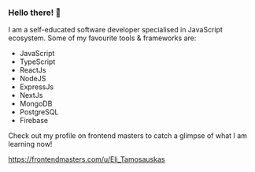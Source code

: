 ### Hello there! 👋

I am a self-educated software developer specialised in JavaScript ecosystem. Some of my favourite tools & frameworks are:

- JavaScript
- TypeScript
- ReactJs
- NodeJS
- ExpressJs
- NextJs
- MongoDB
- PostgreSQL
- Firebase

Check out my profile on frontend masters to catch a glimpse of what I am learning now!

https://frontendmasters.com/u/Eli_Tamosauskas


